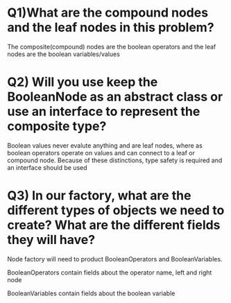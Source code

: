 # Q1)What are the compound nodes and the leaf nodes in this problem?
The composite(compound) nodes are the boolean operators and the leaf nodes are the boolean variables/values

# Q2)  Will you use keep the BooleanNode as an abstract class or use an interface to represent the composite type?
Boolean values never evalute anything and are leaf nodes, where as boolean operators operate on values and can connect to a leaf or compound node. Because of these distinctions, type safety is required and an interface should be used

# Q3)  In our factory, what are the different types of objects we need to create? What are the different fields they will have?

Node factory will need to product BooleanOperators and BooleanVariables.

BooleanOperators contain fields about the operator name,
left and right node

BooleanVariables contain fields about the boolean variable
